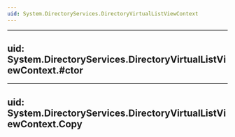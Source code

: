 ```yaml
---
uid: System.DirectoryServices.DirectoryVirtualListViewContext
---
```


---
uid: System.DirectoryServices.DirectoryVirtualListViewContext.#ctor
---

---
uid: System.DirectoryServices.DirectoryVirtualListViewContext.Copy
---
